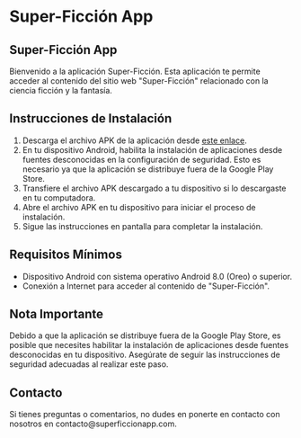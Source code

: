 <!DOCTYPE html>
<html>
<head>
    <h1>Super-Ficción App</h1>
</head>
<body>
    <h2>Super-Ficción App</h2>
    <p>Bienvenido a la aplicación Super-Ficción. Esta aplicación te permite acceder al contenido del sitio web "Super-Ficción" relacionado con la ciencia ficción y la fantasía.</p>
    <h2>Instrucciones de Instalación</h2>
    <ol>
        <li>Descarga el archivo APK de la aplicación desde <a href="https://drive.google.com/file/d/17u9nCuBL_COX3uCGTQLS3DDK6ZYNySjy/view?usp=drive_link" target="_blank">este enlace</a>. </li>
        <li>En tu dispositivo Android, habilita la instalación de aplicaciones desde fuentes desconocidas en la configuración de seguridad. Esto es necesario ya que la aplicación se distribuye fuera de la Google Play Store.</li>
        <li>Transfiere el archivo APK descargado a tu dispositivo si lo descargaste en tu computadora.</li>
        <li>Abre el archivo APK en tu dispositivo para iniciar el proceso de instalación.</li>
        <li>Sigue las instrucciones en pantalla para completar la instalación.</li>
    </ol>
    <h2>Requisitos Mínimos</h2>
    <ul>
        <li>Dispositivo Android con sistema operativo Android 8.0 (Oreo) o superior.</li>
        <li>Conexión a Internet para acceder al contenido de "Super-Ficción".</li>
    </ul>
    <h2>Nota Importante</h2>
    <p>Debido a que la aplicación se distribuye fuera de la Google Play Store, es posible que necesites habilitar la instalación de aplicaciones desde fuentes desconocidas en tu dispositivo. Asegúrate de seguir las instrucciones de seguridad adecuadas al realizar este paso.</p>
    <h2>Contacto</h2>
    <p>Si tienes preguntas o comentarios, no dudes en ponerte en contacto con nosotros en contacto@superficcionapp.com.</p>
</body>
</html>
